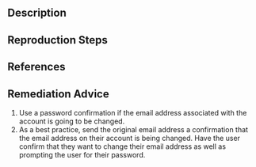 ## Description


## Reproduction Steps


## References


## Remediation Advice

1. Use a password confirmation if the email address associated with the account is going to be changed.
2. As a best practice, send the original email address a confirmation that the email address on their account is being changed. Have the user confirm that they want to change their email address as well as prompting the user for their password.

